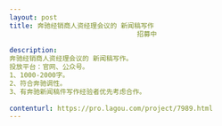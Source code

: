 ```yaml
---                
layout: post       
title: 奔驰经销商人资经理会议的 新闻稿写作
                                招募中
           
description: 
奔驰经销商人资经理会议的 新闻稿写作。
投放平台：官网、公众号。
1、1000-2000字。
2、符合奔驰调性。
3、有奔驰新闻稿件写作经验者优先考虑合作。
     
contenturl: https://pro.lagou.com/project/7989.html      
---                 
```

